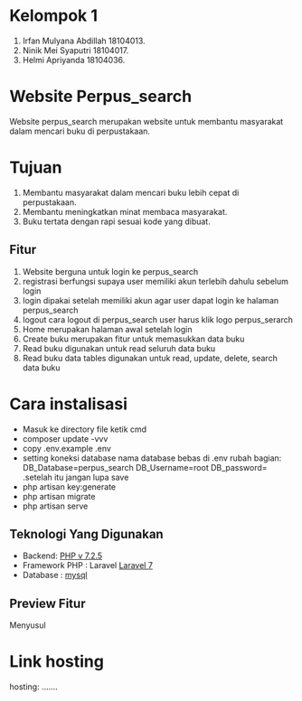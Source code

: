 # Kelompok 1
1. Irfan Mulyana Abdillah 18104013.
2. Ninik Mei Syaputri 18104017.
3. Helmi Apriyanda 18104036.

# Website Perpus_search

Website perpus_search merupakan website untuk membantu masyarakat dalam mencari buku di perpustakaan.

# Tujuan
1. Membantu masyarakat dalam mencari buku lebih cepat di perpustakaan.
2. Membantu meningkatkan minat membaca masyarakat.
3. Buku tertata dengan rapi sesuai kode yang dibuat.

## Fitur

1. Website berguna untuk login ke perpus_search
2. registrasi berfungsi supaya user memiliki akun terlebih dahulu sebelum login
3. login dipakai setelah memiliki akun agar user dapat login ke halaman perpus_search
4. logout cara logout di perpus_search user harus klik logo perpus_serarch
3. Home merupakan halaman awal setelah login
4. Create buku merupakan fitur untuk memasukkan data buku
5. Read buku digunakan untuk read seluruh data buku
6. Read buku data tables digunakan untuk read, update, delete, search data buku

# Cara instalisasi

- Masuk ke directory file ketik cmd
- composer update -vvv
- copy .env.example .env
- setting koneksi database nama database bebas di .env
	  rubah bagian: 
	    DB_Database=perpus_search
	    DB_Username=root
	    DB_password=
      .setelah itu jangan lupa save
- php artisan key:generate
- php artisan migrate
- php artisan serve

## Teknologi Yang Digunakan

- Backend: [PHP v 7.2.5](https://www.php.net/downloads.php)
- Framework PHP : Laravel [Laravel 7](https://laravel.com/docs/7.x/releases)
- Database : [mysql](https://www.mysql.com/)

## Preview Fitur

Menyusul

# Link hosting
hosting: .......



